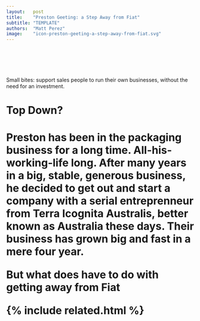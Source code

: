 ```yaml
---
layout:   post
title:    "Preston Geeting: a Step Away from Fiat"
subtitle: "TEMPLATE"
authors:  "Matt Perez"
image:    "icon-preston-geeting-a-step-away-from-fiat.svg"
---
```


<div style="display:none;">
 <p>Small bites: support sales people to run their own businesses, without the need for an investment.</p>
</div>

<h1>&nbsp;</h1>
 <p>Small bites: support sales people to run their own businesses, without the need for an investment.</p>

<h1>Top Down?<h1>
 <p>Preston has been in the packaging business for a long time. All-his-working-life long. After many years in a big, stable, generous business, he decided to get out and start a company with a serial entreprenneur from Terra Icognita Australis, better known as Australia these days. Their business has grown big and fast in a mere four year.</p>
 <p>But what does have to do with getting away from <span class="_paradig">Fiat</span.</p>

{% include related.html %}